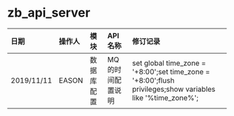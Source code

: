 # zb_api_server

|日期|操作人|模块|API名称|修订记录|
|:--|:--|:--|:--|:--|
|2019/11/11 |EASON|数据库配置 |MQ的时间配置说明|set global time_zone = '+8:00';set time_zone = '+8:00';flush privileges;show variables like '%time_zone%';|
